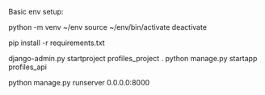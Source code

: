 Basic env setup:

python -m venv ~/env
source ~/env/bin/activate
deactivate

pip install -r requirements.txt


django-admin.py startproject profiles_project .
python manage.py startapp profiles_api

python manage.py runserver 0.0.0.0:8000